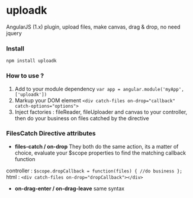 # uploadk
AngularJS (1.x) plugin, upload files, make canvas, drag &amp; drop, no need jquery

### Install
``` npm install uploadk ```

### How to use ?
1. Add to your module dependency ```var app = angular.module('myApp', ['uploadk'])```
2. Markup your DOM element ```<div catch-files on-drop="callback" catch-options="options">```
3. Inject factories : fileReader, fileUploader and canvas to your controller, then do your business on files catched by the directive

### FilesCatch Directive attributes
- **files-catch / on-drop**
They both do the same action, its a matter of choice, evaluate your $scope properties to find the matching callback function

controller :
```$scope.dropCallback = function(files) { //do business };```
html :
```<div catch-files on-drop="dropCallback"></div>```

- **on-drag-enter / on-drag-leave**
same syntax
